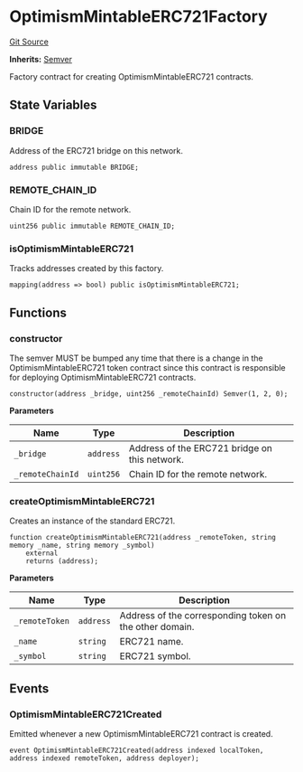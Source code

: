 # OptimismMintableERC721Factory
[Git Source](https://github.com/ethereum-optimism/optimism/blob/f7b73857601914eeea6fc4c1ba46ae99ca744d97/contracts/universal/OptimismMintableERC721Factory.sol)

**Inherits:**
[Semver](/contracts/universal/Semver.sol/contract.Semver.md)

Factory contract for creating OptimismMintableERC721 contracts.


## State Variables
### BRIDGE
Address of the ERC721 bridge on this network.


```solidity
address public immutable BRIDGE;
```


### REMOTE_CHAIN_ID
Chain ID for the remote network.


```solidity
uint256 public immutable REMOTE_CHAIN_ID;
```


### isOptimismMintableERC721
Tracks addresses created by this factory.


```solidity
mapping(address => bool) public isOptimismMintableERC721;
```


## Functions
### constructor

The semver MUST be bumped any time that there is a change in
the OptimismMintableERC721 token contract since this contract
is responsible for deploying OptimismMintableERC721 contracts.


```solidity
constructor(address _bridge, uint256 _remoteChainId) Semver(1, 2, 0);
```
**Parameters**

|Name|Type|Description|
|----|----|-----------|
|`_bridge`|`address`|Address of the ERC721 bridge on this network.|
|`_remoteChainId`|`uint256`|Chain ID for the remote network.|


### createOptimismMintableERC721

Creates an instance of the standard ERC721.


```solidity
function createOptimismMintableERC721(address _remoteToken, string memory _name, string memory _symbol)
    external
    returns (address);
```
**Parameters**

|Name|Type|Description|
|----|----|-----------|
|`_remoteToken`|`address`|Address of the corresponding token on the other domain.|
|`_name`|`string`|       ERC721 name.|
|`_symbol`|`string`|     ERC721 symbol.|


## Events
### OptimismMintableERC721Created
Emitted whenever a new OptimismMintableERC721 contract is created.


```solidity
event OptimismMintableERC721Created(address indexed localToken, address indexed remoteToken, address deployer);
```

